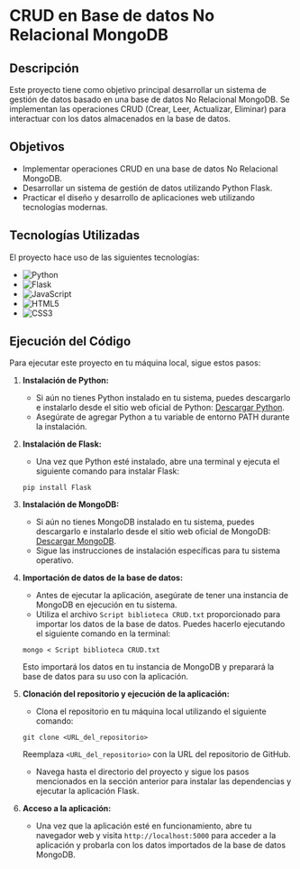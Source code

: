 # CRUD en Base de datos No Relacional MongoDB


## Descripción

Este proyecto tiene como objetivo principal desarrollar un sistema de gestión de datos basado en una base de datos No Relacional MongoDB. Se implementan las operaciones CRUD (Crear, Leer, Actualizar, Eliminar) para interactuar con los datos almacenados en la base de datos.

## Objetivos

- Implementar operaciones CRUD en una base de datos No Relacional MongoDB.
- Desarrollar un sistema de gestión de datos utilizando Python Flask.
- Practicar el diseño y desarrollo de aplicaciones web utilizando tecnologías modernas.

## Tecnologías Utilizadas

El proyecto hace uso de las siguientes tecnologías:

- ![Python](https://img.shields.io/badge/-Python-3776AB?logo=python&logoColor=white&style=flat-square)
- ![Flask](https://img.shields.io/badge/-Flask-000000?logo=flask&logoColor=white&style=flat-square)
- ![JavaScript](https://img.shields.io/badge/-JavaScript-F7DF1E?logo=javascript&logoColor=black&style=flat-square)
- ![HTML5](https://img.shields.io/badge/-HTML5-E34F26?logo=html5&logoColor=white&style=flat-square)
- ![CSS3](https://img.shields.io/badge/-CSS3-1572B6?logo=css3&logoColor=white&style=flat-square)

## Ejecución del Código

Para ejecutar este proyecto en tu máquina local, sigue estos pasos:

1. **Instalación de Python:**
    - Si aún no tienes Python instalado en tu sistema, puedes descargarlo e instalarlo desde el sitio web oficial de Python: [Descargar Python](https://www.python.org/downloads/).
    - Asegúrate de agregar Python a tu variable de entorno PATH durante la instalación.

2. **Instalación de Flask:**
    - Una vez que Python esté instalado, abre una terminal y ejecuta el siguiente comando para instalar Flask:
    ```
    pip install Flask
    ```

3. **Instalación de MongoDB:**
    - Si aún no tienes MongoDB instalado en tu sistema, puedes descargarlo e instalarlo desde el sitio web oficial de MongoDB: [Descargar MongoDB](https://www.mongodb.com/try/download/community).
    - Sigue las instrucciones de instalación específicas para tu sistema operativo.

4. **Importación de datos de la base de datos:**
    - Antes de ejecutar la aplicación, asegúrate de tener una instancia de MongoDB en ejecución en tu sistema.
    - Utiliza el archivo `Script biblioteca CRUD.txt` proporcionado para importar los datos de la base de datos. Puedes hacerlo ejecutando el siguiente comando en la terminal:
    ```
    mongo < Script biblioteca CRUD.txt
    ```
    Esto importará los datos en tu instancia de MongoDB y preparará la base de datos para su uso con la aplicación.

5. **Clonación del repositorio y ejecución de la aplicación:**
    - Clona el repositorio en tu máquina local utilizando el siguiente comando:
    ```
    git clone <URL_del_repositorio>
    ```
    Reemplaza `<URL_del_repositorio>` con la URL del repositorio de GitHub.
    - Navega hasta el directorio del proyecto y sigue los pasos mencionados en la sección anterior para instalar las dependencias y ejecutar la aplicación Flask.

6. **Acceso a la aplicación:**
    - Una vez que la aplicación esté en funcionamiento, abre tu navegador web y visita `http://localhost:5000` para acceder a la aplicación y probarla con los datos importados de la base de datos MongoDB.
